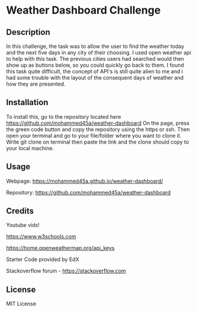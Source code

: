 # Weather Dashboard Challenge

## Description
In this challenge, the task was to allow the user to find the weather today and the next five days in any city of their choosing. I used open weather api to help with this task. The previous cities users had searched would then show up as buttons below, so you could quickly go back to them. I found this task quite difficult, the concept of API's is still quite alien to me and i had some trouble with the layout of the consequent days of weather and how they are presented.

## Installation
To install this, go to the repository located here https://github.com/mohammed45a/weather-dashboard On the page, press the green code button and copy the repository using the https or ssh. Then open your terminal and go to your file/folder where you want to clone it. Write git clone on terminal then paste the link and the clone should copy to your local machine.

## Usage
Webpage: https://mohammed45a.github.io/weather-dashboard/

Repository: https://github.com/mohammed45a/weather-dashboard

## Credits

Youtube vids!

https://www.w3schools.com

https://home.openweathermap.org/api_keys

Starter Code provided by EdX

Stackoverflow forum - https://stackoverflow.com

## License
MIT License
